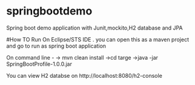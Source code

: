 # springbootdemo
Spring boot demo application with Junit,mockito,H2 database and JPA

#How TO Run 
On Eclipse/STS IDE . you can open this as a maven project and go to run as spring boot application

On command line -
-> mvn clean install
->cd targe
->java -jar SpringBootProfile-1.0.0.jar

You can view H2 databse on http://localhost:8080/h2-console